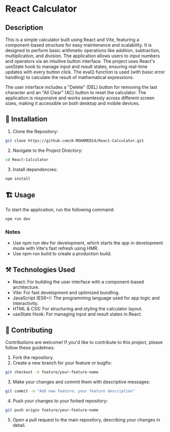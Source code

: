 # React Calculator

## Description

This is a simple calculator built using React and Vite, featuring a component-based structure for easy maintenance and scalability. It is designed to perform basic arithmetic operations like addition, subtraction, multiplication, and division. The application allows users to input numbers and operators via an intuitive button interface. The project uses React's useState hook to manage input and result states, ensuring real-time updates with every button click. The eval() function is used (with basic error handling) to calculate the result of mathematical expressions.

The user interface includes a "Delete" (DEL) button for removing the last character and an "All Clear" (AC) button to reset the calculator. The application is responsive and works seamlessly across different screen sizes, making it accessible on both desktop and mobile devices.

## 🚀 Installation

1. Clone the Repository:

```sh
git clone https://github.com/A-MOHAMED14/React-Calculator.git
```

2. Navigate to the Project Directory:

```sh
cd React-Calculator
```

3. Install dependencies:

```sh
npm install
```

## 🏗️ Usage

To start the application, run the following command:

```sh
npm run dev
```

### Notes

- Use npm run dev for development, which starts the app in development mode with Vite's fast refresh using HMR.
- Use npm run build to create a production build.

## ⚒️ Technologies Used

- React: For building the user interface with a component-based architecture.
- Vite: For fast development and optimized bundling.
- JavaScript (ES6+): The programming language used for app logic and interactivity.
- HTML & CSS: For structuring and styling the calculator layout.
- useState Hook: For managing input and result states in React.

## 🤝 Contributing

Contributions are welcome! If you'd like to contribute to this project, please follow these guidelines:

1. Fork the repository.
2. Create a new branch for your feature or bugfix:

```sh
git checkout -b feature/your-feature-name
```

3. Make your changes and commit them with descriptive messages:

```sh
git commit -m "Add new feature: your feature description"
```

4. Push your changes to your forked repository:

```sh
git push origin feature/your-feature-name
```

5. Open a pull request to the main repository, describing your changes in detail.
